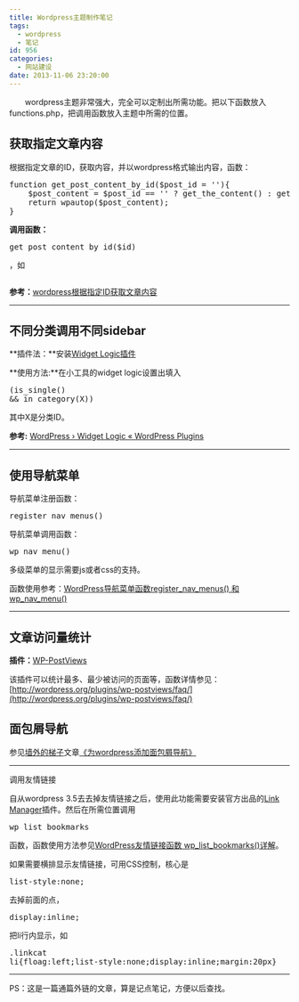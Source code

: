 ```yaml
---
title: Wordpress主题制作笔记
tags:
  - wordpress
  - 笔记
id: 956
categories:
  - 网站建设
date: 2013-11-06 23:20:00
---
```


　　wordpress主题非常强大，完全可以定制出所需功能。把以下函数放入functions.php，把调用函数放入主题中所需的位置。

## 获取指定文章内容

根据指定文章的ID，获取内容，并以wordpress格式输出内容，函数：

<pre class="lang:php decode:true " >function get_post_content_by_id($post_id = ''){
    $post_content = $post_id == '' ? get_the_content() : get_post($post_id)-&gt;post_content;
    return wpautop($post_content);
}</pre>

**调用函数：**<pre class="inline:true decode:1 " >get_post_content_by_id($id)</pre>，如<pre class="inline:true decode:1 " ><?php echo get_post_content_by_id(20) ?></pre>

**参考：**[wordpress根据指定ID获取文章内容](http://www.utubon.com/43/get-content-base-on-article-id)

* * *

## 不同分类调用不同sidebar

**插件法：**安装[Widget Logic插件](http://wordpress.org/plugins/widget-logic/)

**使用方法:**在小工具的widget logic设置出填入<pre class="inline:true decode:1 " >(is_single() &amp;&amp; in_category(X))</pre>其中X是分类ID。

**参考:** [WordPress › Widget Logic « WordPress Plugins](http://wordpress.org/plugins/widget-logic/)

* * *

## 使用导航菜单

导航菜单注册函数：<pre class="inline:true decode:1 " >register_nav_menus() </pre>

导航菜单调用函数：<pre class="inline:true decode:1 " >wp_nav_menu()</pre>

多级菜单的显示需要js或者css的支持。

函数使用参考：[WordPress导航菜单函数register_nav_menus() 和 wp_nav_menu()](http://www.wpdaxue.com/register_nav_menus-and-wp_nav_menu.html)

* * *

## 文章访问量统计

**插件：**[WP-PostViews](http://wordpress.org/plugins/wp-postviews/)

该插件可以统计最多、最少被访问的页面等，函数详情参见：[http://wordpress.org/plugins/wp-postviews/faq/](http://wordpress.org/plugins/wp-postviews/faq/)

## 面包屑导航

参见[墙外的梯子](www.itoldme.net "墙外的梯子")文章[《为wordpress添加面包屑导航》](http://www.itoldme.net/archives/906)

* * *

调用友情链接

自从wordpress 3.5去去掉友情链接之后，使用此功能需要安装官方出品的[Link Manager](http://wordpress.org/plugins/link-manager/)插件。然后在所需位置调用<pre class="inline:true decode:1 " >wp_list_bookmarks</pre>函数，函数使用方法参见[WordPress友情链接函数 wp_list_bookmarks()详解](http://www.wpdaxue.com/wp_list_bookmarks.html)。

如果需要横排显示友情链接，可用CSS控制，核心是<pre class="inline:true decode:1 " >list-style:none;</pre>去掉前面的点，<pre class="inline:true decode:1 " >display:inline;</pre>把li行内显示，如<pre class="inline:true decode:1 " >.linkcat li{floag:left;list-style:none;display:inline;margin:20px}</pre>

* * *

PS：这是一篇通篇外链的文章，算是记点笔记，方便以后查找。